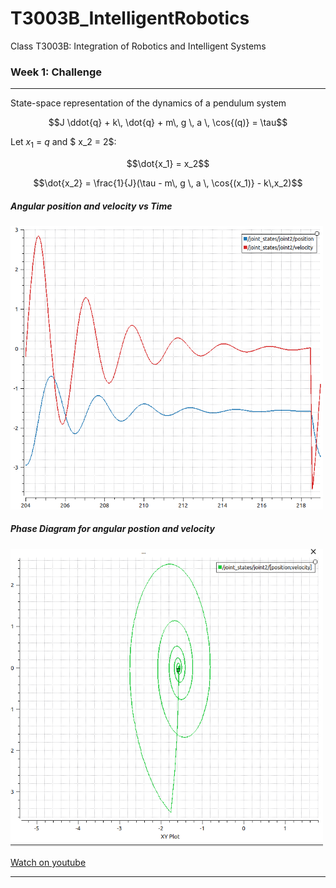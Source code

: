 # T3003B_IntelligentRobotics
Class T3003B: Integration of Robotics and Intelligent Systems

### Week 1: Challenge

---
State-space representation of the dynamics of a pendulum system
```math
J \ddot{q} + k\, \dot{q} + m\, g \, a \, \cos{(q)} = \tau
```
Let $x_1$ = $q$ and $ x_2 = 2$:

```math
\dot{x_1} = x_2
```

```math
\dot{x_2} = \frac{1}{J}(\tau - m\, g \, a \, \cos{(x_1)} - k\,x_2)
```

##### Angular position and velocity vs Time
<img src="https://github.com/edgarcancinoe/T3003B_IntelligentRobotics/blob/main/Week1Challenge/visuals/q_qdot_vs_time.png" width="500">

##### Phase Diagram for angular postion and velocity
<img src="https://github.com/edgarcancinoe/T3003B_IntelligentRobotics/blob/main/Week1Challenge/visuals/phase_diagram.png" width="500">

<a href="https://youtu.be/bWifFmhGT0s">Watch on youtube<a/>

---
